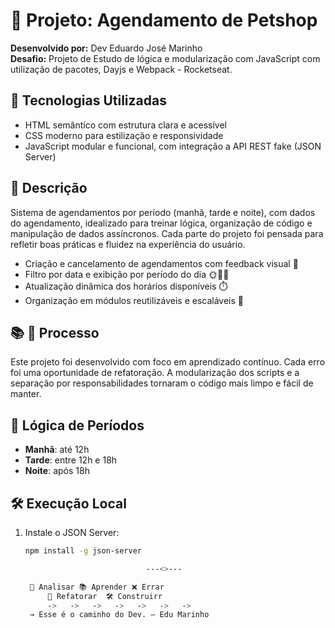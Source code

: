 # 📅 Projeto:  Agendamento de Petshop 


**Desenvolvido por:** Dev Eduardo José Marinho  
**Desafio:** Projeto  de Estudo de lógica e modularização com JavaScript com utilização de pacotes, Dayjs e Webpack - Rocketseat.


## 🚀 Tecnologias Utilizadas

- HTML semântico com estrutura clara e acessível  
- CSS moderno para estilização e responsividade  
- JavaScript modular e funcional, com integração a API REST fake (JSON Server)


## 🎯 Descrição

Sistema de agendamentos por período (manhã, tarde e noite), com dados do agendamento, idealizado para treinar lógica, organização de código e manipulação de dados assíncronos. Cada parte do projeto foi pensada para refletir boas práticas e fluidez na experiência do usuário.


- Criação e cancelamento de agendamentos com feedback visual 🔄  
- Filtro por data e exibição por período do dia 🌞🌇🌙  
- Atualização dinâmica dos horários disponíveis ⏱️  
- Organização em módulos reutilizáveis e escaláveis 🧩  


## 📚 🧱 Processo

Este projeto foi desenvolvido com foco em aprendizado contínuo. 
Cada erro foi uma oportunidade de refatoração. 
A modularização dos scripts e a separação por responsabilidades tornaram o código mais limpo e fácil de manter.


## 🧠 Lógica de Períodos

- **Manhã**: até 12h  
- **Tarde**: entre 12h e 18h  
- **Noite**: após 18h  



## 🛠️ Execução Local

1. Instale o JSON Server:
   ```bash
   npm install -g json-server

                              ---<>---

    🧠 Analisar 📚 Aprender ❌ Errar  
        🔁 Refatorar  🛠️ Construirr  
        ->   ->   ->   ->   ->   ->   ->    
    → Esse é o caminho do Dev. — Edu Marinho

 
